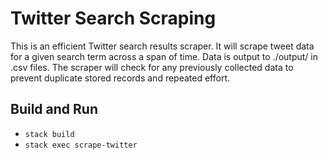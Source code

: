 # Twitter Search Scraping
This is an efficient Twitter search results scraper.  It will scrape tweet data for a given search term across a span of time.  Data is output to ./output/ in .csv files.  The scraper will check for any previously collected data to prevent duplicate stored records and repeated effort.

## Build and Run
- `stack build`
- `stack exec scrape-twitter`
